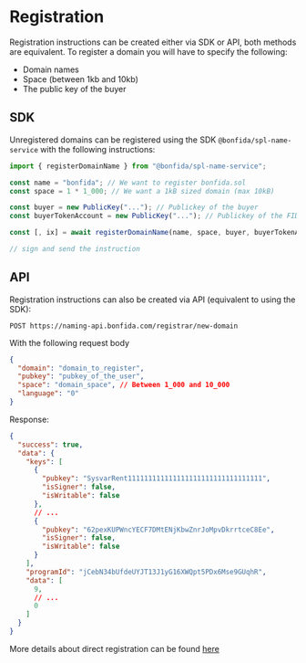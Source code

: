 # Registration

Registration instructions can be created either via SDK or API, both methods are equivalent. To register a domain you will have to specify the following:

- Domain names
- Space (between 1kb and 10kb)
- The public key of the buyer

## SDK

Unregistered domains can be registered using the SDK `@bonfida/spl-name-service` with the following instructions:

```js
import { registerDomainName } from "@bonfida/spl-name-service";

const name = "bonfida"; // We want to register bonfida.sol
const space = 1 * 1_000; // We want a 1kB sized domain (max 10kB)

const buyer = new PublicKey("..."); // Publickey of the buyer
const buyerTokenAccount = new PublicKey("..."); // Publickey of the FIDA token account of the buyer

const [, ix] = await registerDomainName(name, space, buyer, buyerTokenAccount);

// sign and send the instruction
```

## API

Registration instructions can also be created via API (equivalent to using the SDK):

```
POST https://naming-api.bonfida.com/registrar/new-domain
```

With the following request body

```json
{
  "domain": "domain_to_register",
  "pubkey": "pubkey_of_the_user",
  "space": "domain_space", // Between 1_000 and 10_000
  "language": "0"
}
```

Response:

```json
{
  "success": true,
  "data": {
    "keys": [
      {
        "pubkey": "SysvarRent111111111111111111111111111111111",
        "isSigner": false,
        "isWritable": false
      },
      // ...
      {
        "pubkey": "62pexKUPWncYECF7DMtENjKbwZnrJoMpvDkrrtceC8Ee",
        "isSigner": false,
        "isWritable": false
      }
    ],
    "programId": "jCebN34bUfdeUYJT13J1yG16XWQpt5PDx6Mse9GUqhR",
    "data": [
      9,
      // ...
      0
    ]
  }
}
```

More details about direct registration can be found [here](https://docs.bonfida.org/collection/how-to-create-a-solana-domain-name/purchasing-a-domain-name/direct-registration)
